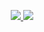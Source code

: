 
<!-- # HELP UKRAINE, STOP PUTIN!
https://github.com/stop-war-in-ukraine/stop-russia-it

![](https://github.com/KatanaMajesty/KatanaMajesty/blob/main/not-a-war.gif) -->

<p align="center">
  <a target="_blank" href="https://spotify-github-profile.vercel.app/api/view?uid=kfsqtwi0g2zj5q1e4r1rvz9l4&redirect=true">
    <img src="https://spotify-github-profile.vercel.app/api/view?uid=kfsqtwi0g2zj5q1e4r1rvz9l4&cover_image=true&theme=default">
  </a>
  
  <a target="_blank">
    <img src="https://github-readme-stats.vercel.app/api/top-langs/?username=KatanaMajesty&theme=dracula&locale=en">
  </a>
<!--   ![Top Langs](https://github-readme-stats.vercel.app/api/top-langs/?username=KatanaMajesty&theme=dracula&locale=en) -->
<!--   <img src="https://github.com/KatanaMajesty/KatanaMajesty/blob/main/haruha_sudzu_slam.gif">
  <img src="https://github.com/KatanaMajesty/KatanaMajesty/blob/main/asket_abaldet.gif"> -->
</p>

<!-- </br> -->

<!-- [<img align="left" alt="twitter | Twitter" width="32px" src="https://camo.githubusercontent.com/35b0b8bfbd8840f35607fb56ad0a139047fd5d6e09ceb060c5c6f0a5abd1044c/68747470733a2f2f6564656e742e6769746875622e696f2f537570657254696e7949636f6e732f696d616765732f7376672f747769747465722e737667" />][twitter]
[<img align="left" alt="steam | Steam" width="32px" src="https://camo.githubusercontent.com/2e51cfa2846afbace22819d8c7dd9afad50d0a414ad1d7d30e811952706f548d/68747470733a2f2f6564656e742e6769746875622e696f2f537570657254696e7949636f6e732f696d616765732f7376672f737465616d2e737667" />][steam]
[<img align="left" alt="reddit | Reddit" width="32px" src="https://camo.githubusercontent.com/521640dc2dba501cde1805c0a42cecf5ccf7fc1378f542fe9fda756fb36add25/68747470733a2f2f6564656e742e6769746875622e696f2f537570657254696e7949636f6e732f696d616765732f7376672f7265646469742e737667" />][reddit]
[<img align="left" alt="spotify | Spotify" width="32px" src="https://camo.githubusercontent.com/15d4e1b8bf3ed25b7131cc93f248f86cc42deaf9e19fdb61aa1ba3b46e0400a5/68747470733a2f2f6564656e742e6769746875622e696f2f537570657254696e7949636f6e732f696d616765732f7376672f73706f746966792e737667" />][spotify] -->

<!-- [twitter]: https://www.twitter.com/katanamajesty
[steam]: https://steamcommunity.com/id/katanamajesty/
[reddit]: https://www.reddit.com/user/KatanaMajesty
[spotify]: https://open.spotify.com/user/kfsqtwi0g2zj5q1e4r1rvz9l4
</br> -->


<!-- ![Stats](https://github-readme-stats.vercel.app/api?username=KatanaMajesty&count_private=true&show_icons=true&theme=dracula&locale=ru) -->
